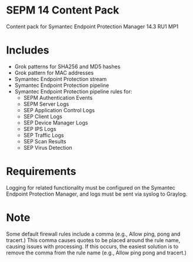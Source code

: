 # SEPM 14 Content Pack
Content pack for Symantec Endpoint Protection Manager 14.3 RU1 MP1

# Includes
* Grok patterns for SHA256 and MD5 hashes
* Grok pattern for MAC addresses
* Symantec Endpoint Protection stream
* Symantec Endpoint Protection pipeline
* Symantec Endpoint Protection pipeline rules for:
  * SEPM Authentication Events
  * SEPM Server Logs
  * SEP Application Control Logs
  * SEP Client Logs
  * SEP Device Manager Logs
  * SEP IPS Logs
  * SEP Traffic Logs
  * SEP Scan Results
  * SEP Virus Detection

# Requirements
Logging for related functionality must be configured on the Symantec Endpoint Protection Manager, and logs must be sent via syslog to Graylog.

# Note
Some default firewall rules include a comma (e.g., Allow ping, pong and tracert.)  This comma causes quotes to be placed around the rule name, causing issues with processing.  If this occurs, the easiest solution is to remove the comma from the rule name (e.g., Allow ping pong and tracert.)
